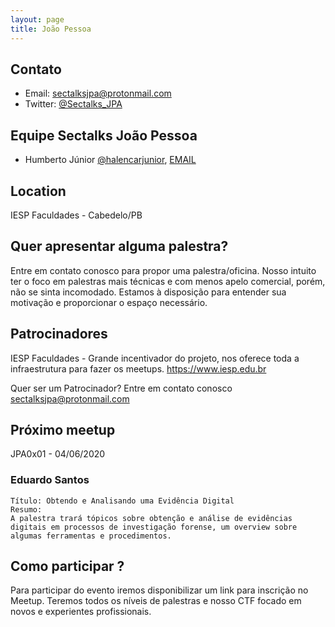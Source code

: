 ```yaml
---
layout: page
title: João Pessoa
---
```

    
## Contato

* Email: [sectalksjpa@protonmail.com](mailto:sectalksjpa@protonmail.com)
* Twitter: [@Sectalks_JPA](https://www.twitter.com/Sectalks_JPA)

## Equipe Sectalks João Pessoa

* Humberto Júnior
[@halencarjunior](https://twitter.com/halencarjunior), [EMAIL](mailto:halencarjunior@protonmail.com)

## Location

IESP Faculdades - Cabedelo/PB

## Quer apresentar alguma palestra?

Entre em contato conosco para propor uma palestra/oficina. 
Nosso intuito ter o foco em palestras mais técnicas e com menos apelo comercial, porém, não se sinta incomodado. Estamos à disposição para entender sua motivação e proporcionar o espaço necessário.


## Patrocinadores

IESP Faculdades - Grande incentivador do projeto, nos oferece toda a infraestrutura para fazer os meetups.
https://www.iesp.edu.br

Quer ser um Patrocinador? Entre em contato conosco
[sectalksjpa@protonmail.com](mailto:sectalksjpa@protonmail.com)

## Próximo meetup

JPA0x01 - 04/06/2020

### Eduardo Santos
    Título: Obtendo e Analisando uma Evidência Digital
    Resumo:
    A palestra trará tópicos sobre obtenção e análise de evidências digitais em processos de investigação forense, um overview sobre algumas ferramentas e procedimentos.

## Como participar ?

Para participar do evento iremos disponibilizar um link para inscrição no Meetup.
Teremos todos os níveis de palestras e nosso CTF focado em novos e experientes profissionais.

